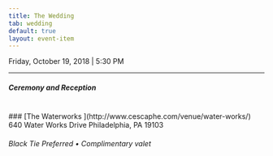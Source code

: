 ```yaml
---
title: The Wedding
tab: wedding
default: true
layout: event-item
---
```

Friday, October 19, 2018 \| 5:30 PM

------------------------------------

##### Ceremony and Reception  
<br/>
### [The Waterworks <i class="fas fa-external-link-alt"></i>](http://www.cescaphe.com/venue/water-works/)  
<br/>
640 Water Works Drive  
Philadelphia, PA 19103

###### Black Tie Preferred • Complimentary valet